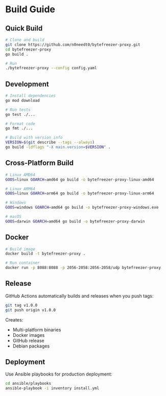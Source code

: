 # Build Guide

## Quick Build

```bash
# Clone and build
git clone https://github.com/n0needt0/bytefreezer-proxy.git
cd bytefreezer-proxy
go build .

# Run
./bytefreezer-proxy --config config.yaml
```

## Development

```bash
# Install dependencies
go mod download

# Run tests
go test ./...

# Format code
go fmt ./...

# Build with version info
VERSION=$(git describe --tags --always)
go build -ldflags "-X main.version=$VERSION" .
```

## Cross-Platform Build

```bash
# Linux AMD64
GOOS=linux GOARCH=amd64 go build -o bytefreezer-proxy-linux-amd64

# Linux ARM64
GOOS=linux GOARCH=arm64 go build -o bytefreezer-proxy-linux-arm64

# Windows
GOOS=windows GOARCH=amd64 go build -o bytefreezer-proxy-windows.exe

# macOS
GOOS=darwin GOARCH=amd64 go build -o bytefreezer-proxy-darwin
```

## Docker

```bash
# Build image
docker build -t bytefreezer-proxy .

# Run container
docker run -p 8088:8088 -p 2056-2058:2056-2058/udp bytefreezer-proxy
```

## Release

GitHub Actions automatically builds and releases when you push tags:

```bash
git tag v1.0.0
git push origin v1.0.0
```

Creates:
- Multi-platform binaries
- Docker images
- GitHub release
- Debian packages

## Deployment

Use Ansible playbooks for production deployment:

```bash
cd ansible/playbooks
ansible-playbook -i inventory install.yml
```
